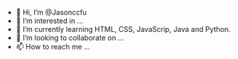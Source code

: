- 👋 Hi, I’m @Jasonccfu
- 👀 I’m interested in ...
- 🌱 I’m currently learning HTML, CSS, JavaScrip, Java and Python.
- 💞️ I’m looking to collaborate on ...
- 📫 How to reach me ...

<!---
Jasonccfu/Jasonccfu is a ✨ special ✨ repository because its `README.md` (this file) appears on your GitHub profile.
You can click the Preview link to take a look at your changes.
--->
